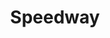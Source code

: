 ---
title: "Speedway"
url: /coon-rapids/speedway-northdale-boulevard-northwest/
shop: Lebensmittel
---